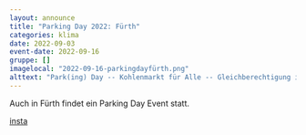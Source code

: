```yaml
---
layout: announce
title: "Parking Day 2022: Fürth"
categories: klima 
date: 2022-09-03
event-date: 2022-09-16
gruppe: []
imagelocal: "2022-09-16-parkingdayfürth.png"
alttext: "Park(ing) Day -- Kohlenmarkt für Alle -- Gleichberechtigung im Verkehr -- Freitag 16.09.2022 15 Uhr bis 18 Uhr -- Aktionen, Infos, Spiele und Musik"
---
```


Auch in Fürth findet ein Parking Day Event statt.

[insta](https://www.instagram.com/p/ChQCj3ut3WO/)
